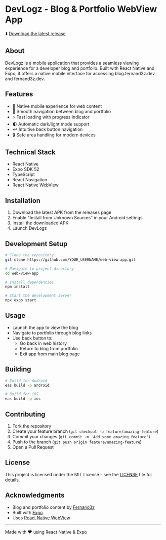 # DevLogz - Blog & Portfolio WebView App

⬇️ [Download the latest release](https://github.com/fernand3z/my-webview-app/releases/tag/v1.0.0)

## About

DevLogz is a mobile application that provides a seamless viewing experience for a developer blog and portfolio. Built with React Native and Expo, it offers a native mobile interface for accessing blog.fernand3z.dev and fernand3z.dev.

## Features

- 📱 Native mobile experience for web content
- 🔄 Smooth navigation between blog and portfolio
- ⚡ Fast loading with progress indicator
- 🌓 Automatic dark/light mode support
- ↩️ Intuitive back button navigation
- 🔒 Safe area handling for modern devices

## Technical Stack

- React Native
- Expo SDK 52
- TypeScript
- React Navigation
- React Native WebView

## Installation

1. Download the latest APK from the releases page
2. Enable "Install from Unknown Sources" in your Android settings
3. Install the downloaded APK
4. Launch DevLogz

## Development Setup

```bash
# Clone the repository
git clone https://github.com/YOUR_USERNAME/web-view-app.git

# Navigate to project directory
cd web-view-app

# Install dependencies
npm install

# Start the development server
npx expo start
```

## Usage

- Launch the app to view the blog
- Navigate to portfolio through blog links
- Use back button to:
  - Go back in web history
  - Return to blog from portfolio
  - Exit app from main blog page

## Building

```bash
# Build for Android
eas build -p android

# Build for iOS
eas build -p ios
```

## Contributing

1. Fork the repository
2. Create your feature branch (`git checkout -b feature/amazing-feature`)
3. Commit your changes (`git commit -m 'Add some amazing feature'`)
4. Push to the branch (`git push origin feature/amazing-feature`)
5. Open a Pull Request

## License

This project is licensed under the MIT License - see the [LICENSE](LICENSE) file for details.

## Acknowledgments

- Blog and portfolio content by [Fernand3z](https://fernand3z.dev)
- Built with [Expo](https://expo.dev)
- Uses [React Native WebView](https://github.com/react-native-webview/react-native-webview)

---

Made with ❤️ using React Native & Expo 